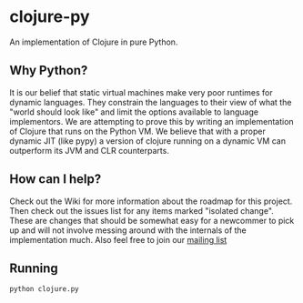 # clojure-py

An implementation of Clojure in pure Python.

## Why Python? 

It is our belief that static virtual machines make very poor runtimes for dynamic languages. They constrain the languages to their view of what the "world should look like" and limit the options available to language implementors. We are attempting to prove this by writing an implementation of Clojure that runs on the Python VM. We believe that with a proper dynamic JIT (like pypy) a version of clojure running on a dynamic VM can outperform its JVM and CLR counterparts. 

## How can I help?

Check out the Wiki for more information about the roadmap for this project. Then check out the issues list for any items marked "isolated change". These are changes that should be somewhat easy for a newcommer to pick up and will not involve messing around with the internals of the implementation much. Also feel free to join our [mailing list](http://groups.google.com/group/clojure-py-dev)

## Running

    python clojure.py
